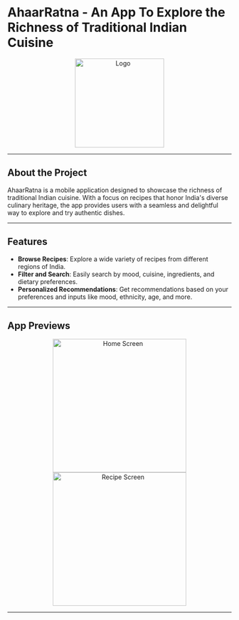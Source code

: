 

# **AhaarRatna - An App To Explore the Richness of Traditional Indian Cuisine**

<div align="center">
  <img src="https://github.com/user-attachments/assets/ed3f5ff9-ec26-44f3-9eaa-26802076ca9d" alt="Logo" width="200">
</div>

---

## **About the Project**
AhaarRatna is a mobile application designed to showcase the richness of traditional Indian cuisine. With a focus on recipes that honor India's diverse culinary heritage, the app provides users with a seamless and delightful way to explore and try authentic dishes.

---

## **Features**
- **Browse Recipes**: Explore a wide variety of recipes from different regions of India.
- **Filter and Search**: Easily search by mood, cuisine, ingredients, and dietary preferences.
- **Personalized Recommendations**: Get recommendations based on your preferences and inputs like mood, ethnicity, age, and more.

---

## **App Previews**

<div align="center">
  <img src="https://github.com/user-attachments/assets/dffc2491-c6ce-4983-90b1-f5dd46d9f121" alt="Home Screen" width="300">
  <img src="https://github.com/user-attachments/assets/e1eb378b-007a-4a6a-903e-77cf9447a8f4" alt="Recipe Screen" width="300">
</div>

---
